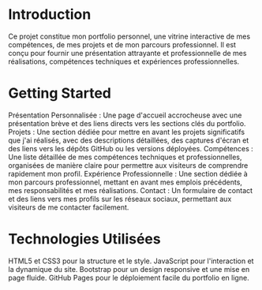 # Introduction 
Ce projet constitue mon portfolio personnel, une vitrine interactive de mes compétences, de mes projets et de mon parcours professionnel. Il est conçu pour fournir une présentation attrayante et professionnelle de mes réalisations, compétences techniques et expériences professionnelles. 

# Getting Started
Présentation Personnalisée : Une page d'accueil accrocheuse avec une présentation brève et des liens directs vers les sections clés du portfolio.
Projets : Une section dédiée pour mettre en avant les projets significatifs que j'ai réalisés, avec des descriptions détaillées, des captures d'écran et des liens vers les dépôts GitHub ou les versions déployées.
Compétences : Une liste détaillée de mes compétences techniques et professionnelles, organisées de manière claire pour permettre aux visiteurs de comprendre rapidement mon profil.
Expérience Professionnelle : Une section dédiée à mon parcours professionnel, mettant en avant mes emplois précédents, mes responsabilités et mes réalisations.
Contact : Un formulaire de contact et des liens vers mes profils sur les réseaux sociaux, permettant aux visiteurs de me contacter facilement.

# Technologies Utilisées
HTML5 et CSS3 pour la structure et le style.
JavaScript pour l'interaction et la dynamique du site.
Bootstrap pour un design responsive et une mise en page fluide.
GitHub Pages pour le déploiement facile du portfolio en ligne.

